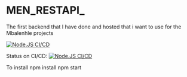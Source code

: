 # MEN_RESTAPI_
The first backend that I have done and hosted that i want to use for the Mbalenhle projects

[![Node.JS CI/CD](https://github.com/sspangsberg/MEN_RESTAPI_EASV_S23/actions/workflows/main.yaml/badge.svg)](https://github.com/sspangsberg/MEN_RESTAPI_EASV_S23/actions/workflows/main.yaml)

Status on CI/CD:
[![Node.JS CI/CD](https://github.com/sspangsberg/MEN_RESTAPI_EASV_S23/actions/workflows/main.yaml/badge.svg)](https://github.com/sspangsberg/MEN_RESTAPI_EASV_S23/actions/workflows/main.yaml)


To install
npm install
npm start
